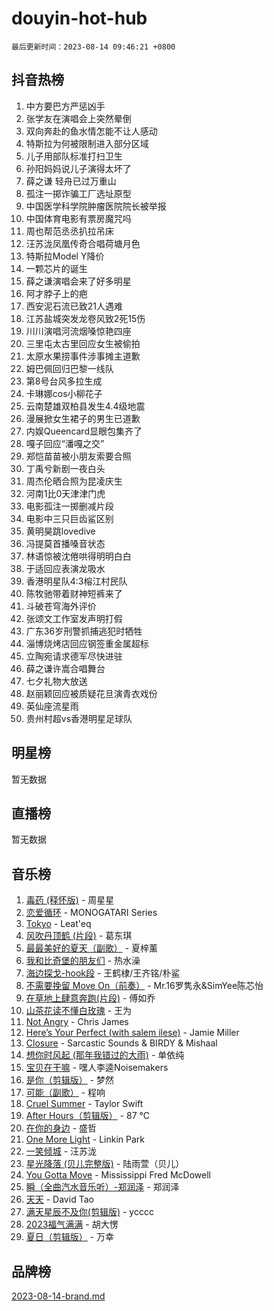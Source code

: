 # douyin-hot-hub

`最后更新时间：2023-08-14 09:46:21 +0800`

## 抖音热榜

1. 中方要巴方严惩凶手
1. 张学友在演唱会上突然晕倒
1. 双向奔赴的鱼水情怎能不让人感动
1. 特斯拉为何被限制进入部分区域
1. 儿子用部队标准打扫卫生
1. 孙阳妈妈说儿子演得太坏了
1. 薛之谦 轻舟已过万重山
1. 孤注一掷诈骗工厂选址原型
1. 中国医学科学院肿瘤医院院长被举报
1. 中国体育电影有票房魔咒吗
1. 周也帮范丞丞扒拉吊床
1. 汪苏泷凤凰传奇合唱荷塘月色
1. 特斯拉Model Y降价
1. 一颗芯片的诞生
1. 薛之谦演唱会来了好多明星
1. 阿才脖子上的疤
1. 西安泥石流已致21人遇难
1. 江苏盐城突发龙卷风致2死15伤
1. 川川演唱河流烟嗓惊艳四座
1. 三里屯太古里回应女生被偷拍
1. 太原水果捞事件涉事摊主道歉
1. 姆巴佩回归巴黎一线队
1. 第8号台风多拉生成
1. 卡琳娜cos小柳花子
1. 云南楚雄双柏县发生4.4级地震
1. 漫展掀女生裙子的男生已道歉
1. 内娱Queencard显眼包集齐了
1. 嘎子回应“潘嘎之交”
1. 郑恺苗苗被小朋友索要合照
1. 丁禹兮新剧一夜白头
1. 周杰伦晒合照为昆凌庆生
1. 河南1比0天津津门虎
1. 电影孤注一掷删减片段
1. 电影中三只巨齿鲨区别
1. 黄明昊跳lovedive
1. 冯提莫首播嗓音状态
1. 林语惊被沈倦哄得明明白白
1. 于适回应表演龙吸水
1. 香港明星队4:3榕江村民队
1. 陈牧驰带着财神短裤来了
1. 斗破苍穹海外评价
1. 张颂文工作室发声明打假
1. 广东36岁刑警抓捕逃犯时牺牲
1. 淄博烧烤店回应钢签重金属超标
1. 立陶宛请求德军尽快进驻
1. 薛之谦许嵩合唱舞台
1. 七夕礼物大放送
1. 赵丽颖回应被质疑花旦演青衣戏份
1. 英仙座流星雨
1. 贵州村超vs香港明星足球队

## 明星榜

暂无数据

## 直播榜

暂无数据

## 音乐榜

1. [毒药 (释怀版)](https://sf3-cdn-tos.douyinstatic.com/obj/tos-cn-ve-2774/oYILMEAzspdZBIzy4frJNB8ZHPHWAhiwowd4Ad) - 周星星
1. [恋爱循环](https://sf3-cdn-tos.douyinstatic.com/obj/tos-cn-ve-2774/70a85ab2fc594510b47ea8fc36cd6d71) - MONOGATARI Series
1. [Tokyo](https://sf3-cdn-tos.douyinstatic.com/obj/tos-cn-ve-2774/5f21df8a314c4ab5912718c2182fe25f) - Leat'eq
1. [风吹丹顶鹤 (片段)](https://sf6-cdn-tos.douyinstatic.com/obj/tos-cn-ve-2774/oImDzeJM2hbnVCfbAag5NbDteaFzOGbY334A4I) - 葛东琪
1. [最最美好的夏天（副歌）](https://sf6-cdn-tos.douyinstatic.com/obj/tos-cn-ve-2774/o4FMghDLZkPIkCutdrsXlbTHcaZztBfeCp9AFS) - 夏梓薰
1. [我和比奇堡的朋友们](https://sf3-cdn-tos.douyinstatic.com/obj/tos-cn-ve-2774/f0505db981ea4a6d91453a15924a82aa) - 热水澡
1. [海边探戈-hook段](https://sf3-cdn-tos.douyinstatic.com/obj/tos-cn-ve-2774/o4bvQg5wnw7PkBDSgDbfCoY7l8rSCkBtsP4Zf5) - 王鹤棣/王齐铭/朴鲨
1. [不需要挽留 Move On（前奏）](https://sf6-cdn-tos.douyinstatic.com/obj/tos-cn-ve-2774/ooCBhgCCkF4nExzQL9WZSUbitfA8IsDkgQIYhe) - Mr.16罗隽永&SimYee陈芯怡
1. [在草地上肆意奔跑(片段)](https://sf6-cdn-tos.douyinstatic.com/obj/tos-cn-ve-2774/8831d494742f45dabdfa8adb8b817259) - 傅如乔
1. [山茶花读不懂白玫瑰](https://sf6-cdn-tos.douyinstatic.com/obj/tos-cn-ve-2774/osfn8B7DktrRHEPJgPCfDbw7QDQEkwC16BxZg9) - 王为
1. [Not Angry](https://sf3-cdn-tos.douyinstatic.com/obj/tos-cn-ve-2774/651f30a826dc43cbb6becf6b048f9541) - Chris James
1. [Here’s Your Perfect (with salem ilese)](https://sf6-cdn-tos.douyinstatic.com/obj/tos-cn-ve-2774/076b1576c6c546598f803fe53da388a7) - Jamie Miller
1. [Closure](https://sf6-cdn-tos.douyinstatic.com/obj/tos-cn-ve-2774/84f7422b29f94b78a5f3b0386275db35) - Sarcastic Sounds & BIRDY & Mishaal
1. [想你时风起 (那年我错过的大雨)](https://sf6-cdn-tos.douyinstatic.com/obj/tos-cn-ve-2774/ooR7G8ftDMzIgnxa0HbReM4CZ74qknQABLtHB1) - 单依纯
1. [宝贝在干嘛](https://sf3-cdn-tos.douyinstatic.com/obj/tos-cn-ve-2774/okW4hBCfJI5B2ZEgTCtikhMW7IafzNrBQIYkpJ) - 嘿人李逵Noisemakers
1. [是你（剪辑版）](https://sf3-cdn-tos.douyinstatic.com/obj/tos-cn-ve-2774/46019dae783c4c969944217fe1cfafc4) - 梦然
1. [可能（副歌）](https://sf3-cdn-tos.douyinstatic.com/obj/tos-cn-ve-2774/cde1731888894259b333569393c2fb51) - 程响
1. [Cruel Summer](https://sf3-cdn-tos.douyinstatic.com/obj/tos-cn-ve-2774/b35ad770e6d4495abefaa493fa46b555) - Taylor Swift
1. [After Hours（剪辑版）](https://sf6-cdn-tos.douyinstatic.com/obj/tos-cn-ve-2774/owgWztApWhImMFMpyEyQfAIyIusRBioqSgWk7T) - 87 ℃
1. [在你的身边](https://sf6-cdn-tos.douyinstatic.com/obj/tos-cn-ve-2774/9dce2ee6c9f84c17a6d68458730d7ae8) - 盛哲
1. [One More Light](https://sf6-cdn-tos.douyinstatic.com/obj/tos-cn-ve-2774/okIBCInhecoGOE5h6ZvqCBYtfXCIMQEbgkRKgD) - Linkin Park
1. [ 一笑倾城](https://sf3-cdn-tos.douyinstatic.com/obj/tos-cn-ve-2774/cb539248cc6e4add8fdc39683808c267) - 汪苏泷
1. [星光降落 (贝儿完整版)](https://sf3-cdn-tos.douyinstatic.com/obj/tos-cn-ve-2774/okwB9hAwyAtsFFkFBzAX1hOOfQuIoMNs0W2Mwr) - 陆雨萱（贝儿）
1. [You Gotta Move](https://sf6-cdn-tos.douyinstatic.com/obj/tos-cn-ve-2774/a2b672af67514106b25cdfd6f1a8aad2) - Mississippi Fred McDowell
1. [瞬（全曲汽水音乐听）-郑润泽](https://sf6-cdn-tos.douyinstatic.com/obj/tos-cn-ve-2774/o4Vb9eJZClCZTnRQYy0BRSeHGrDtrkrQgIBvQt) - 郑润泽
1. [天天](https://sf3-cdn-tos.douyinstatic.com/obj/tos-cn-ve-2774/6b075c4856e34a60a1ef022c4a80dec5) - David Tao
1. [满天星辰不及你(剪辑版)](https://sf6-cdn-tos.douyinstatic.com/obj/tos-cn-ve-2774/967cfdb40fa94d60af1ae47c8dc174f0) - ycccc
1. [2023福气满满](https://sf3-cdn-tos.douyinstatic.com/obj/tos-cn-ve-2774/ocebsi6kbCVkBMAcDJkqdZpBQMubYSQetK2gQn) - 胡大愣
1. [夏日（剪辑版）](https://sf6-cdn-tos.douyinstatic.com/obj/tos-cn-ve-2774/b2ca8dc688424728a4e78eb024bdddd8) - 万幸

## 品牌榜

[2023-08-14-brand.md](2023-08-14-brand.md)
